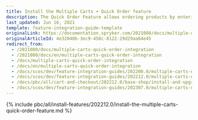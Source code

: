 ```yaml
---
title: Install the Multiple Carts + Quick Order feature
description: The Quick Order Feature allows ordering products by entering SKU and quantity on one page. The guide describes how to integrate the feature into your project.
last_updated: Jun 16, 2021
template: feature-integration-guide-template
originalLink: https://documentation.spryker.com/2021080/docs/multiple-carts-quick-order-integration
originalArticleId: 4e32040b-3ec9-458c-8122-29d29aa64e45
redirect_from:
  - /2021080/docs/multiple-carts-quick-order-integration
  - /2021080/docs/en/multiple-carts-quick-order-integration
  - /docs/multiple-carts-quick-order-integration
  - /docs/en/multiple-carts-quick-order-integration
  - /docs/scos/dev/feature-integration-guides/202200.0/multiple-carts-quick-order-feature-integration.html
  - /docs/scos/dev/feature-integration-guides/202212.0/multiple-carts-quick-order-feature-integration.html  
  - /docs/pbc/all/cart-and-checkout/202212.0/base-shop/install-and-upgrade/install-features/install-the-multiple-carts-quick-order-feature.html
  - /docs/scos/dev/feature-integration-guides/202307.0/multiple-carts-quick-order-feature-integration.html
---
```


{% include pbc/all/install-features/202212.0/install-the-multiple-carts-quick-order-feature.md %} <!-- To edit, see /_includes/pbc/all/install-features/202212.0/install-the-multiple-carts-quick-order-feature.md -->

